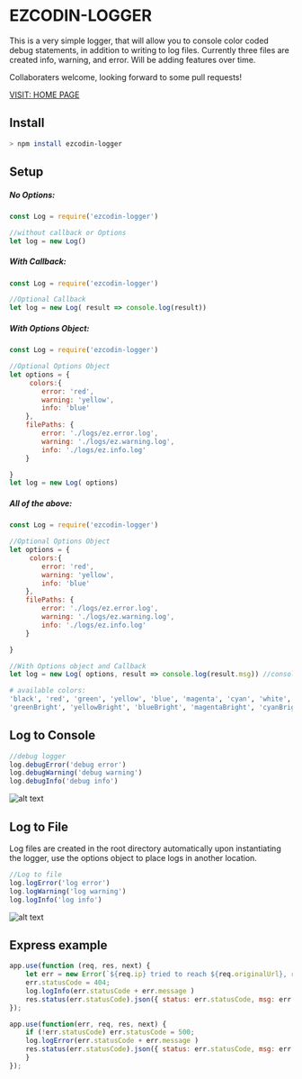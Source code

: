 # EZCODIN-LOGGER

This is a very simple logger, that will allow you to console color coded debug statements, in addition to writing to log files. Currently three files are created info, warning, and error. Will be adding features over time. 

Collaboraters welcome, looking forward to some pull requests! 

[VISIT: HOME PAGE](https://mjrcodin.github.io/ezcodin-logger/)

## Install

```bash
> npm install ezcodin-logger
```
## Setup
##### No Options:
```javascript
const Log = require('ezcodin-logger')

//without callback or Options
let log = new Log()
```
##### With Callback:
```javascript
const Log = require('ezcodin-logger')

//Optional Callback
let log = new Log( result => console.log(result))
```
##### With Options Object:
```javascript
const Log = require('ezcodin-logger')

//Optional Options Object
let options = {
     colors:{
        error: 'red',
        warning: 'yellow',
        info: 'blue'
    },
    filePaths: {
        error: './logs/ez.error.log',
        warning: './logs/ez.warning.log',
        info: './logs/ez.info.log'
    }

}
let log = new Log( options)
```
##### All of the above:
```javascript
const Log = require('ezcodin-logger')

//Optional Options Object
let options = {
     colors:{
        error: 'red',
        warning: 'yellow',
        info: 'blue'
    },
    filePaths: {
        error: './logs/ez.error.log',
        warning: './logs/ez.warning.log',
        info: './logs/ez.info.log'
    }

}

//With Options object and Callback
let log = new Log( options, result => console.log(result.msg)) //console => 'ezcodin-logger initialized'
```
```bash
# available colors: 
'black', 'red', 'green', 'yellow', 'blue', 'magenta', 'cyan', 'white', 'gray', 'redBright',
'greenBright', 'yellowBright', 'blueBright', 'magentaBright', 'cyanBright', 'whiteBright'
```
## Log to Console
```javascript
//debug logger
log.debugError('debug error')
log.debugWarning('debug warning')
log.debugInfo('debug info')
```
![alt text](./images/console.png)
## Log to File
Log files are created in the root directory automatically upon instantiating the logger, use the options object to place logs in another location.
```javascript
//Log to file
log.logError('log error')
log.logWarning('log warning')
log.logInfo('log info')
```
![alt text](./images/log.png)
## Express example
```javascript
app.use(function (req, res, next) {
    let err = new Error(`${req.ip} tried to reach ${req.originalUrl}, resource not found`);
    err.statusCode = 404;
    log.logInfo(err.statusCode + err.message )
    res.status(err.statusCode).json({ status: err.statusCode, msg: err.message });
}); 

app.use(function(err, req, res, next) {
    if (!err.statusCode) err.statusCode = 500;   
    log.logError(err.statusCode + err.message )
    res.status(err.statusCode).json({ status: err.statusCode, msg: err.message }); 
    }
});
```

